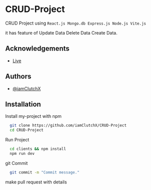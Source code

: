 
# CRUD-Project

CRUD Project using ```React.js Mongo.db Express.js Node.js Vite.js```

it has feature of Update Data Delete Data Create  Data. 


## Acknowledgements

 - [Live](https://crud-project-clients-brqg.vercel.app/)
 

## Authors

- [@iamClutchX](https://www.github.com/iamClutchX)


## Installation

Install my-project with npm
```bash
  git clone https://github.com/iamClutchX/CRUD-Project
  cd CRUD-Project
```
Run Project
```bash
  cd clients && npm install 
  npm run dev
```
git Commit 
```bash
  git commit -m "Commit message."  
```
make pull request with details
